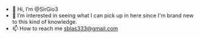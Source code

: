 - 👋 Hi, I’m @SirGio3
- 👀 I’m interested in seeing what I can pick up in here since I'm brand new to this kind of knowledge.  
- 📫 How to reach me sblas333@gmail.com

<!---
SirGio3/SirGio3 is a ✨ special ✨ repository because its `README.md` (this file) appears on your GitHub profile.
You can click the Preview link to take a look at your changes.
--->
